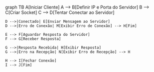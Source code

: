 graph TB
    A[Iniciar Cliente]
    A --> B[Definir IP e Porta do Servidor]
    B --> C[Criar Socket]
    C --> D[Tentar Conectar ao Servidor]
    
    D -->|Conectado| E[Enviar Mensagem ao Servidor]
    D -->|Erro de Conexão| M[Exibir Erro de Conexão] --> H[Fim]
    
    E --> F[Aguardar Resposta do Servidor]
    F --> G[Receber Resposta]
    
    G -->|Resposta Recebida| H[Exibir Resposta]
    G -->|Erro na Recepção| N[Exibir Erro de Recepção] --> H
    
    H --> I[Fechar Conexão]
    I --> J[Fim]
